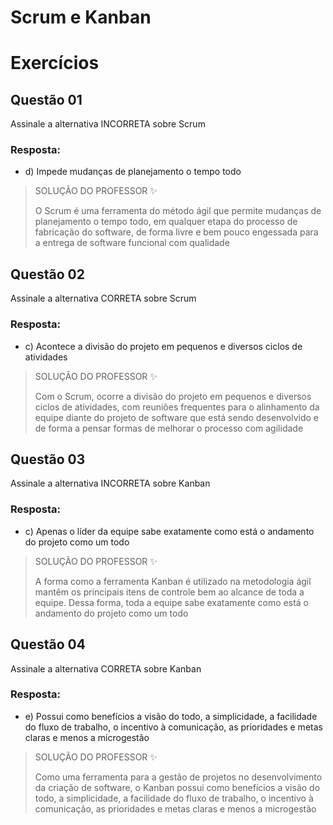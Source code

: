 # Scrum e Kanban

# Exercícios


## Questão 01
Assinale a alternativa INCORRETA sobre Scrum

### Resposta:
- d) Impede mudanças de planejamento o tempo todo

> SOLUÇÃO DO PROFESSOR ✨
>
> O Scrum é uma ferramenta do método ágil que permite mudanças de planejamento o tempo todo, em qualquer etapa do processo de fabricação do software, de forma livre e bem pouco engessada para a entrega de software funcional com qualidade


## Questão 02
Assinale a alternativa CORRETA sobre Scrum

### Resposta:
- c) Acontece a divisão do projeto em pequenos e diversos ciclos de atividades

> SOLUÇÃO DO PROFESSOR ✨
>
> Com o Scrum, ocorre a divisão do projeto em pequenos e diversos ciclos de atividades, com reuniões frequentes para o alinhamento da equipe diante do projeto de software que está sendo desenvolvido e de forma a pensar formas de melhorar o processo com agilidade


## Questão 03
Assinale a alternativa INCORRETA sobre Kanban

### Resposta:
- c) Apenas o líder da equipe sabe exatamente como está o andamento do projeto como um todo

> SOLUÇÃO DO PROFESSOR ✨
>
> A forma como a ferramenta Kanban é utilizado na metodologia ágil mantêm os principais itens de controle bem ao alcance de toda a equipe. Dessa forma, toda a equipe sabe exatamente como está o andamento do projeto como um todo


## Questão 04
Assinale a alternativa CORRETA sobre Kanban

### Resposta:
- e) Possui como benefícios a visão do todo, a simplicidade, a facilidade do fluxo de trabalho, o incentivo à comunicação, as prioridades e metas claras e menos a microgestão

> SOLUÇÃO DO PROFESSOR ✨
>
> Como uma ferramenta para a gestão de projetos no desenvolvimento da criação de software, o Kanban possui como benefícios a visão do todo, a simplicidade, a facilidade do fluxo de trabalho, o incentivo à comunicação, as prioridades e metas claras e menos a microgestão

